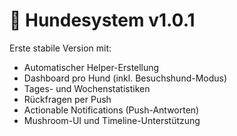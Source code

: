 # 🐾 Hundesystem v1.0.1

Erste stabile Version mit:

- Automatischer Helper-Erstellung
- Dashboard pro Hund (inkl. Besuchshund-Modus)
- Tages- und Wochenstatistiken
- Rückfragen per Push
- Actionable Notifications (Push-Antworten)
- Mushroom-UI und Timeline-Unterstützung
